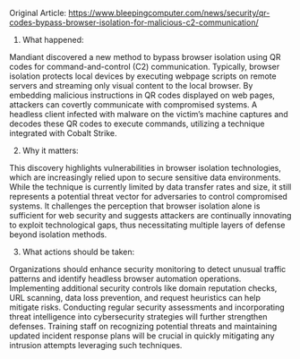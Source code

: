 Original Article: https://www.bleepingcomputer.com/news/security/qr-codes-bypass-browser-isolation-for-malicious-c2-communication/

1) What happened:

Mandiant discovered a new method to bypass browser isolation using QR codes for command-and-control (C2) communication. Typically, browser isolation protects local devices by executing webpage scripts on remote servers and streaming only visual content to the local browser. By embedding malicious instructions in QR codes displayed on web pages, attackers can covertly communicate with compromised systems. A headless client infected with malware on the victim’s machine captures and decodes these QR codes to execute commands, utilizing a technique integrated with Cobalt Strike.

2) Why it matters:

This discovery highlights vulnerabilities in browser isolation technologies, which are increasingly relied upon to secure sensitive data environments. While the technique is currently limited by data transfer rates and size, it still represents a potential threat vector for adversaries to control compromised systems. It challenges the perception that browser isolation alone is sufficient for web security and suggests attackers are continually innovating to exploit technological gaps, thus necessitating multiple layers of defense beyond isolation methods.

3) What actions should be taken:

Organizations should enhance security monitoring to detect unusual traffic patterns and identify headless browser automation operations. Implementing additional security controls like domain reputation checks, URL scanning, data loss prevention, and request heuristics can help mitigate risks. Conducting regular security assessments and incorporating threat intelligence into cybersecurity strategies will further strengthen defenses. Training staff on recognizing potential threats and maintaining updated incident response plans will be crucial in quickly mitigating any intrusion attempts leveraging such techniques.